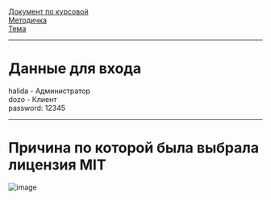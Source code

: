 [Документ по курсовой](https://docs.google.com/document/d/1Q7XyYs7gtUfUlVZttdVRH8IW6--J3WWw02qsMlfM5h0/edit?usp=sharing)</br>
[Методичка](https://docs.google.com/document/d/1LYeXQX3_XT8BTSMCpcUhIqkFOlUVtoMT1rstrrlsPao/edit)</br>
[Тема](https://it-planet.braim.org/2024/upload/lsd_task1.pdf)</br>

---
# Данные для входа
halida - Администратор</br>
dozo - Клиент</br>
password: 12345</br>

---
# Причина по которой была выбрала лицензия MIT</br>
![image](https://github.com/DumSp1ro/ItDiplom/assets/146105715/cfc16b17-227b-41fd-8217-0e55fff7e19a)
